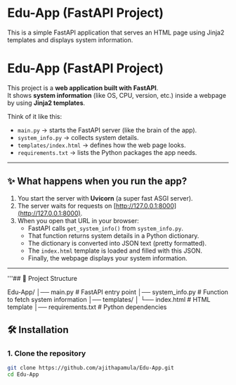 # Edu-App (FastAPI Project)

This is a simple FastAPI application that serves an HTML page using Jinja2 templates and displays system information.

# Edu-App (FastAPI Project)

This project is a **web application built with FastAPI**.  
It shows **system information** (like OS, CPU, version, etc.) inside a webpage by using **Jinja2 templates**.

Think of it like this:
- `main.py` → starts the FastAPI server (like the brain of the app).
- `system_info.py` → collects system details.
- `templates/index.html` → defines how the web page looks.
- `requirements.txt` → lists the Python packages the app needs.

---

## ✨ What happens when you run the app?

1. You start the server with **Uvicorn** (a super fast ASGI server).
2. The server waits for requests on [http://127.0.0.1:8000](http://127.0.0.1:8000).
3. When you open that URL in your browser:
   - FastAPI calls `get_system_info()` from `system_info.py`.
   - That function returns system details in a Python dictionary.
   - The dictionary is converted into JSON text (pretty formatted).
   - The `index.html` template is loaded and filled with this JSON.
   - Finally, the webpage displays your system information.

---

'''## 📂 Project Structure

Edu-App/
│── main.py # FastAPI entry point
│── system_info.py # Function to fetch system information
│── templates/
│ └── index.html # HTML template
│── requirements.txt # Python dependencies

## 🛠️ Installation

### 1. Clone the repository
```bash
git clone https://github.com/ajithapamula/Edu-App.git
cd Edu-App
